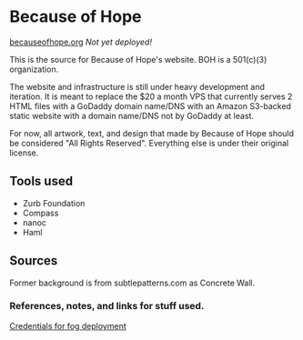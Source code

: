 # Because of Hope

[becauseofhope.org](http://www.becauseofhope.org) _Not yet deployed!_

This is the source for Because of Hope's website. BOH is a 501(c)(3)
organization. 

The website and infrastructure is still under heavy development and iteration.
It is meant to replace the $20 a month VPS that currently serves 2 HTML files
with a GoDaddy domain name/DNS with an Amazon S3-backed static website with
a domain name/DNS not by GoDaddy at least.  

For now, all artwork, text, and design that made by Because of Hope should be
considered "All Rights Reserved". Everything else is under their original
license. 

## Tools used

* Zurb Foundation
* Compass
* nanoc
* Haml

## Sources

Former background is from subtlepatterns.com as Concrete Wall.

### References, notes, and links for stuff used.

[Credentials for fog deployment](https://github.com/ddfreyne/nanoc/issues/100)
